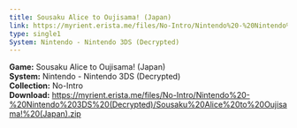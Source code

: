 ```yaml
---
title: Sousaku Alice to Oujisama! (Japan)
link: https://myrient.erista.me/files/No-Intro/Nintendo%20-%20Nintendo%203DS%20(Decrypted)/Sousaku%20Alice%20to%20Oujisama!%20(Japan).zip
type: single1
System: Nintendo - Nintendo 3DS (Decrypted)
---
```

<b>Game:</b> Sousaku Alice to Oujisama! (Japan)<br>
<b>System:</b> Nintendo - Nintendo 3DS (Decrypted)<br>
<b>Collection:</b> No-Intro<br>
<b>Download:</b> https://myrient.erista.me/files/No-Intro/Nintendo%20-%20Nintendo%203DS%20(Decrypted)/Sousaku%20Alice%20to%20Oujisama!%20(Japan).zip